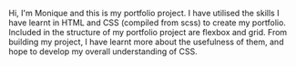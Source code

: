 Hi, I'm Monique and this is my portfolio project. I have utilised the skills I have learnt in HTML and CSS (compiled from scss) to create my portfolio. Included in the structure of my portfolio project are flexbox and grid. From building my project, I have learnt more about the usefulness of them, and hope to develop my overall understanding of CSS.
